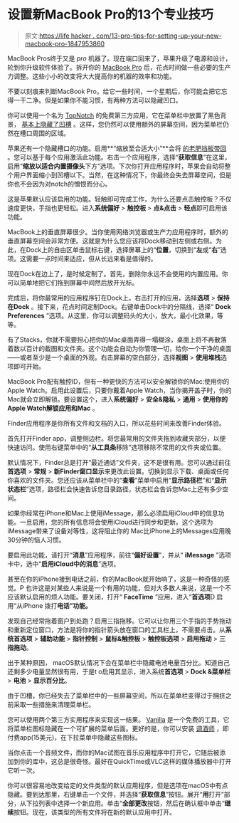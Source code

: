# 设置新MacBook Pro的13个专业技巧

> 原文:[https://life hacker . com/13-pro-tips-for-setting-up-your-new-macbook-pro-1847953860](https://lifehacker.com/13-pro-tips-for-setting-up-your-new-macbook-pro-1847953860)

MacBook Pros终于又是 *pro* 机器了。现在端口回来了，苹果升级了电源和设计，轮到你升级软件体验了。拆开你的 [MacBook Pro](https://lifehacker.com/everything-worth-knowing-about-the-new-macbook-pros-1847890318) 后，花点时间做一些必要的生产力调整。这些小小的改变将大大提高你的机器的效率和功能。

不要以刻痕来判断MacBook Pro。给它一些时间，一个星期后，你可能会把它忘得一干二净。但是如果你不能习惯，有两种方法可以隐藏凹口。

你可以使用一个名为 [TopNotch](https://topnotch.app/) 的免费第三方应用，它在菜单栏中放置了黑色背景， [基本上隐藏了凹槽](http://m/how-to-hide-the-notch-on-your-macbook-pro-1847944317) 。这样，您仍然可以使用额外的屏幕空间，因为菜单栏仍然在槽口周围的区域。

苹果还有一个隐藏槽口的功能。启用**“缩放至合适大小”**会将 [的老肥挡板带回](https://twitter.com/Jatodaro/status/1453382287328874497) 。您可以基于每个应用激活此功能。右击一个应用程序，选择“**获取信息**”在这里，启用“**缩放以适合内置摄像头**下方”选项。下次你打开应用程序时，苹果会自动将整个用户界面缩小到凹槽以下。当然，在这种情况下，你最终会失去屏幕空间，但是你也不会因为对notch的憎恨而分心。

这是苹果默认应该启用的功能。轻触即可完成工作，为什么还要点击触控板？不仅速度更快，手指也更轻松。进入**系统偏好** > **触控板** > **点&点击** > **轻点**即可启用该功能。

MacBook上的垂直屏幕很少。当你使用网络浏览器或生产力应用程序时，额外的垂直屏幕空间会非常方便。这就是为什么您应该将Dock移动到左侧或右侧。为此，在Dock上的自由区单击鼠标右键，选择屏幕上的“**位置**，切换到“**左**或“**右**”选项。这需要一点时间来适应，但从长远来看是值得的。

现在Dock在边上了，是时候定制了。首先，删除你永远不会使用的内置应用。你可以简单地把它们拖到屏幕中间然后放开光标。

完成后，将你最常用的应用程序钉在Dock上。右击打开的应用，选择**选项** > **保持在Dock** 。接下来，花点时间定制Dock。右键单击Dock中的分隔线，选择“ **Dock Preferences** ”选项。从这里，你可以调整码头的大小，放大，最小化效果，等等。

有了Stacks，你就不需要担心把你的Mac桌面弄得一塌糊涂，桌面上将不再散落着数以百计的截图和文件夹。这个功能会自动为你管理一切，给你一个干净的桌面——或者至少是一个桌面的外观。右击屏幕的空白部分，选择**视图** > **使用堆栈**选项即可开始。

MacBook Pro配有触控ID，但有一种更快的方法可以安全解锁你的Mac:使用你的Apple Watch。启用此设置后，只要你戴着Apple Watch，当你揭开盖子时，你的Mac就会立即解锁。要设置这个，进入**系统偏好** > **安全&隐私** > **通用** > **使用你的Apple Watch解锁应用和Mac** 。

Finder应用程序是你所有文件和文档的入口，所以花些时间来改善Finder体验。

首先打开Finder app，调整侧边栏。将您最常用的文件夹拖到收藏夹部分，以便快速访问。使用右键菜单中的“**从工具条**移除”选项移除不常用的文件夹或位置。

默认情况下，Finder总是打开“最近通话”文件夹，这不是很有用。您可以通过前往**首选项** > **常规** > **新Finder窗口显示**来更改此设置。切换到显示下载、桌面或任何你喜欢的文件夹。您还应该从菜单栏中的“**查看**”菜单中启用“**显示路径栏**”和“**显示状态栏**”选项，路径栏会快速告诉您目录路径，状态栏会告诉您Mac上还有多少空间。

如果你经常在iPhone和Mac上使用iMessage，那么必须启用iCloud中的信息功能。一旦启用，您的所有信息将会使用iCloud进行同步和更新。这个选项为iMessage带来了设备对等性，这将阻止你的 Mac比iPhone上的Messages应用晚30分钟的恼人习惯。

要启用此功能，请打开“**消息**”应用程序，前往“**偏好设置**”，并从“ **iMessage** ”选项卡中，选中“**启用iCloud中的消息**”选项。

甚至在你的iPhone接到电话之前，你的MacBook就开始响了，这是一种奇怪的感觉。P 也许这是对某些人来说是一个有用的功能，但对大多数人来说，这是一个不应该默认启用的烦人功能。要关闭，打开“ **FaceTime** ”应用，进入“**首选项**D 启用“从iPhone 拨打**电话”功能。**

发现自己经常拖着窗户到处跑？启用三指拖移。它可以让你用三个手指的手势拖动和重新定位窗口，方法是将你的指针箭头放在窗口的工具栏上，不需要点击。从**系统首选项** > **辅助功能** > **指针控制** > **鼠标&触控板** > **触控板选项** > **启用拖动** > **三指拖动**。

出于某种原因， macOS默认情况下会在菜单栏中隐藏电池电量百分比。知道自己还剩多少电量显然很有用，于是t o启用其显示，进入系统**首选项** > **Dock &菜单栏** > **电池** > **显示百分比**。

由于凹槽，你已经失去了菜单栏中的一些屏幕空间，所以在菜单栏变得过于拥挤之前采取一些措施来清理菜单栏。

您可以使用两个第三方实用程序来实现这一结果。 [Vanilla](https://matthewpalmer.net/vanilla/) 是一个免费的工具，它将菜单栏图标隐藏在一个可扩展的菜单后面。更好的是，你可以安装 [调酒师](https://www.macbartender.com/) ，即付费app(15美元)，在下拉菜单中隐藏这些图标。

当你点击一个音频文件，而你的Mac试图在音乐应用程序中打开它，它随后被添加到你的库中，这总是很奇怪。最好在QuickTime或VLC这样的媒体播放器中打开它听一次。

你可以很容易地改变给定的文件类型的默认应用程序，但是选项在macOS中有点隐藏。要到达那里，右键单击一个文件，并选择“**获取信息**”按钮。展开“**用**打开”部分，从下拉列表中选择一个新应用。单击“**全部更改**按钮，然后在确认框中单击“**继续**按钮。现在，该类型的所有文件将在新的默认应用中打开。